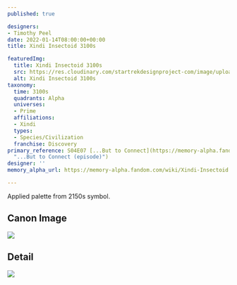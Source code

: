 ```yaml
---
published: true

designers:
- Timothy Peel
date: 2022-01-14T08:00:00+00:00
title: Xindi Insectoid 3100s

featuredImg:
  title: Xindi Insectoid 3100s
  src: https://res.cloudinary.com/startrekdesignproject-com/image/upload/v1642196327/Xindi-Insectoid-3100s.png
  alt: Xindi Insectoid 3100s
taxonomy:
  time: 3100s
  quadrants: Alpha
  universes:
  - Prime
  affiliations:
  - Xindi
  types:
  - Species/Civilization
  franchise: Discovery
primary_reference: S04E07 [...But to Connect](https://memory-alpha.fandom.com/wiki/...But_to_Connect_(episode)
  "...But to Connect (episode)")
designer: ''
memory_alpha_url: https://memory-alpha.fandom.com/wiki/Xindi-Insectoid

---
```

Applied palette from 2150s symbol.

## Canon Image

![](https://res.cloudinary.com/startrekdesignproject-com/image/upload/v1641508114/WhoaSet_DSC-4x7.jpg)

## Detail

![](https://res.cloudinary.com/startrekdesignproject-com/image/upload/v1641508114/Whoa1.jpg)